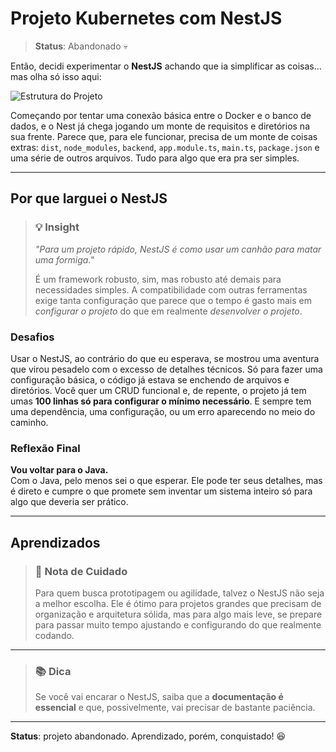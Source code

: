 # Projeto Kubernetes com NestJS

> **Status**: Abandonado 💀

Então, decidi experimentar o **NestJS** achando que ia simplificar as coisas… mas olha só isso aqui:

![Estrutura do Projeto](caminho/para/sua/imagem.png)

Começando por tentar uma conexão básica entre o Docker e o banco de dados, e o Nest já chega jogando um monte de requisitos e diretórios na sua frente. Parece que, para ele funcionar, precisa de um monte de coisas extras: `dist`, `node_modules`, `backend`, `app.module.ts`, `main.ts`, `package.json` e uma série de outros arquivos. Tudo para algo que era pra ser simples.

---

## Por que larguei o NestJS

> ### 💡 **Insight**
> 
> _"Para um projeto rápido, NestJS é como usar um canhão para matar uma formiga."_
> 
> É um framework robusto, sim, mas robusto até demais para necessidades simples. A compatibilidade com outras ferramentas exige tanta configuração que parece que o tempo é gasto mais em _configurar o projeto_ do que em realmente _desenvolver o projeto_.

### Desafios

Usar o NestJS, ao contrário do que eu esperava, se mostrou uma aventura que virou pesadelo com o excesso de detalhes técnicos. Só para fazer uma configuração básica, o código já estava se enchendo de arquivos e diretórios. Você quer um CRUD funcional e, de repente, o projeto já tem umas **100 linhas só para configurar o mínimo necessário**. E sempre tem uma dependência, uma configuração, ou um erro aparecendo no meio do caminho.

### Reflexão Final

**Vou voltar para o Java.**  
Com o Java, pelo menos sei o que esperar. Ele pode ter seus detalhes, mas é direto e cumpre o que promete sem inventar um sistema inteiro só para algo que deveria ser prático.

---

## Aprendizados

> ### 🚨 **Nota de Cuidado**
> 
> Para quem busca prototipagem ou agilidade, talvez o NestJS não seja a melhor escolha. Ele é ótimo para projetos grandes que precisam de organização e arquitetura sólida, mas para algo mais leve, se prepare para passar muito tempo ajustando e configurando do que realmente codando.

---

> ### 📚 **Dica**
> 
> Se você vai encarar o NestJS, saiba que a **documentação é essencial** e que, possivelmente, vai precisar de bastante paciência. 

---

**Status**: projeto abandonado. Aprendizado, porém, conquistado! 😆

